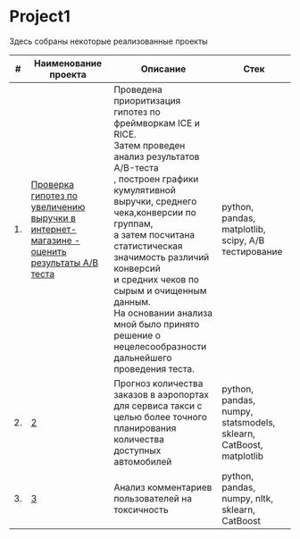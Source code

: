 # Project1

Здесь собраны некоторые реализованные проекты

| #    | Наименование проекта                | Описание                                                     | Стек                                                         |
| ---- | ------------------------------------------------------------ | ------------------------------------------------------------ | ------------------------------------------------------------ |
| 1.   | [Проверка гипотез по увеличению выручки в интернет-магазине - оценить результаты А/B теста](1) | Проведена приоритизация гипотез по фреймворкам ICE и RICE.<br/> Затем проведен анализ результатов A/B-теста<br/>, построен графики кумулятивной выручки, среднего чека,конверсии по группам,<br/> а затем посчитана статистическая значимость различий конверсий <br/> и средних чеков по сырым и очищенным данным.<br/> На основании анализа мной было принято решение о нецелесообразности дальнейшего проведения теста. <br/>| python, pandas, matplotlib, scipy, A/B тестирование       |
| 2.   | [2](2) | Прогноз количества заказов в аэропортах <br/>для сервиса такси с целью более точного планирования количества доступных <br/>автомобилей | python, pandas, numpy, statsmodels, sklearn, CatBoost, matplotlib |
| 3.   | [3](3) | Анализ комментариев пользователей на токсичность             | python, pandas, numpy, nltk, sklearn, CatBoost |
